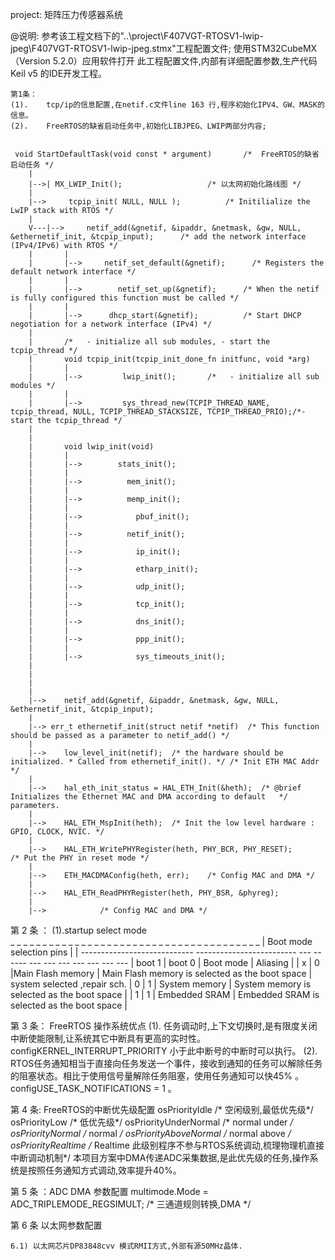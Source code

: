 
project: 矩阵压力传感器系统

@说明: 
	参考该工程文档下的"..\project\F407VGT-RTOSV1-lwip-jpeg\F407VGT-RTOSV1-lwip-jpeg.stmx"工程配置文件;
	使用STM32CubeMX（Version 5.2.0）应用软件打开 此工程配置文件,内部有详细配置参数,生产代码Keil v5 的IDE开发工程。

	第1条：
	(1). 	tcp/ip的信息配置,在netif.c文件line 163 行,程序初始化IPV4、GW、MASK的信息。
	(2).	FreeRTOS的缺省启动任务中,初始化LIBJPEG、LWIP两部分内容;
				
				
	 void StartDefaultTask(void const * argument)   	/*	FreeRTOS的缺省启动任务 */
		|	
		|-->| MX_LWIP_Init();					/* 以太网初始化路线图 */
		|
		|-->	 tcpip_init( NULL, NULL );			/* Initilialize the LwIP stack with RTOS */
		|
	    V---|-->	 netif_add(&gnetif, &ipaddr, &netmask, &gw, NULL, &ethernetif_init, &tcpip_input);		/* add the network interface (IPv4/IPv6) with RTOS */
		|		|
		|		|-->	 netif_set_default(&gnetif);	  /* Registers the default network interface */
		|		|
		|		|-->		netif_set_up(&gnetif);		/* When the netif is fully configured this function must be called */
		|		|
		|		|-->	  dhcp_start(&gnetif);			/* Start DHCP negotiation for a network interface (IPv4) */
		|		
		|		/*   - initialize all sub modules, - start the tcpip_thread */
		|		void tcpip_init(tcpip_init_done_fn initfunc, void *arg)
		|		|
		|		|-->		 lwip_init();		/*   - initialize all sub modules */
		|		|
		|		|-->		 sys_thread_new(TCPIP_THREAD_NAME, tcpip_thread, NULL, TCPIP_THREAD_STACKSIZE, TCPIP_THREAD_PRIO);/*- start the tcpip_thread */
		|		
		|		
		|		void lwip_init(void)
		|		|
		|		|-->	  	stats_init();
		|		|
		|		|-->		  mem_init();
		|		|
		|		|-->		  memp_init();
		|		|
		|		|-->			pbuf_init();
		|		|
		|		|-->		  netif_init();
		|		|
		|		|-->			ip_init();
		|		|
		|		|-->			etharp_init();
		|		|
		|		|-->			udp_init();
		|		|
		|		|-->			tcp_init();
		|		|
		|		|-->			dns_init();
		|		|
		|		|-->			ppp_init();
		|		|
		|		|-->			sys_timeouts_init();
		|		
		|		
		|		
		|		
		|-->	netif_add(&gnetif, &ipaddr, &netmask, &gw, NULL, &ethernetif_init, &tcpip_input);
		|
		|--> err_t ethernetif_init(struct netif *netif)  /* This function should be passed as a parameter to netif_add() */
		|							
		|-->	low_level_init(netif);	/* the hardware should be initialized. * Called from ethernetif_init().	*/ /* Init ETH MAC Addr */
		|					
		|-->	hal_eth_init_status = HAL_ETH_Init(&heth);  /* @brief  Initializes the Ethernet MAC and DMA according to default   */         parameters.
		|				
		|-->	HAL_ETH_MspInit(heth);	/* Init the low level hardware : GPIO, CLOCK, NVIC. */
		|
		|-->	HAL_ETH_WritePHYRegister(heth, PHY_BCR, PHY_RESET);		  /* Put the PHY in reset mode */
		|
		|-->	ETH_MACDMAConfig(heth, err);    /* Config MAC and DMA */
		|
		|-->	HAL_ETH_ReadPHYRegister(heth, PHY_BSR, &phyreg);
		|
		|-->	        /* Config MAC and DMA */

第 2 条 ：
		(1).startup select mode 	
		_ _ _ _ _ _ _ _ _ _ _ _ _ _ _ _  _  _  _  _  _  _  _  _  _  _  _ _ _  _  _  _  _  _  _  _  _  _ _ 
		| Boot mode selection pins  |									                          |
		---------------------------- -------------------------	---	------	---	---	---	---	---	---	---	
		| boot 1 			| boot	0			|  Boot mode       |     Aliasing    			|
                |   x				|		0		|Main Flash memory |  Main Flash memory is selected as the boot space	|	system selected ,repair sch. 
		|   0         |   1         |	System memory  	 |	System memory is selected as the boot space     |
		|   1         |   1         | Embedded SRAM    |  Embedded SRAM is selected as the boot space     |
		
第 3 条：
FreeRTOS 操作系统优点
(1).	任务调动时,上下文切换时,是有限度关闭中断使能限制,让系统其它中断具有更高的实时性。configKERNEL_INTERRUPT_PRIORITY 小于此中断号的中断时可以执行。
(2).  RTOS任务通知相当于直接向任务发送一个事件，接收到通知的任务可以解除任务的阻塞状态。相比于使用信号量解除任务阻塞，使用任务通知可以快45% 。configUSE_TASK_NOTIFICATIONS = 1 。
			
第 4 条: FreeRTOS的中断优先级配置
	osPriorityIdle					/* 空闲级别,最低优先级*/			
	osPriorityLow						/* 低优先级*/
	osPriorityUnderNormal		/* normal under */
	osPriorityNormal        /* normal */
	osPriorityAboveNormal		/* normal above */	
	osPriorityRealtime      /* Realtime 此级别程序不参与RTOS系统调动,梳理物理机直接中断调动机制*/
	本项目方案中DMA传递ADC采集数据,是此优先级的任务,操作系统是按照任务通知方式调动,效率提升40%。
				
第 5 条	：ADC DMA 参数配置
	 multimode.Mode = ADC_TRIPLEMODE_REGSIMULT;  /* 三通道规则转换,DMA   */
			
第 6 条 以太网参数配置
				
	6.1) 以太网芯片DP83848cvv 模式RMII方式,外部有源50MHz晶体.
				
